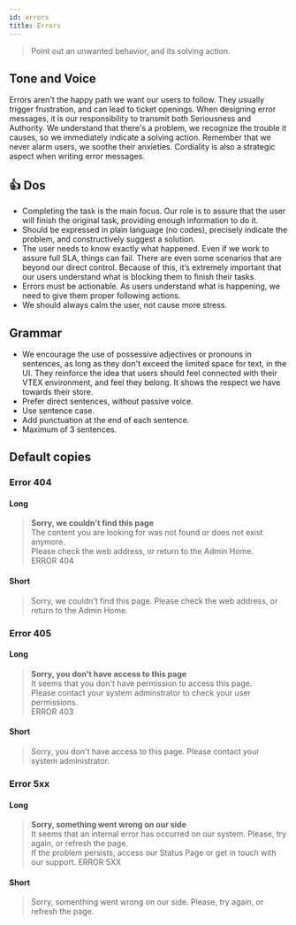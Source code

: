 ```yaml
---
id: errors
title: Errors
---
```


> Point out an unwanted behavior, and its solving action.   

## Tone and Voice

Errors aren't the happy path we want our users to follow. They usually trigger frustration, and can lead to ticket openings. When designing error messages, it is our responsibility to transmit both Seriousness and Authority. We understand that there's a problem, we recognize the trouble it causes, so we immediately indicate a solving action. Remember that we never alarm users, we soothe their anxieties. Cordiality is also a strategic aspect when writing error messages.   


## 👍 Dos

- Completing the task is the main focus. Our role is to assure that the user will finish the original task, providing enough information to do it.    
- Should be expressed in plain language (no codes), precisely indicate the problem, and constructively suggest a solution.    
- The user needs to know exactly what happened. Even if we work to assure full SLA, things can fail. There are even some scenarios that are beyond our direct control. Because of this, it’s extremely important that our users understand what is blocking them to finish their tasks.    
- Errors must be actionable. As users understand what is happening, we need to give them proper following actions.    
- We should always calm the user, not cause more stress.     

## Grammar

- We encourage the use of possessive adjectives or pronouns in sentences, as long as they don't exceed the limited space for text, in the UI. They reinforce the idea that users should feel connected with their VTEX environment, and feel they belong. It shows the respect we have towards their store.  
- Prefer direct sentences, without passive voice.  
- Use sentence case.  
- Add punctuation at the end of each sentence.  
- Maximum of 3 sentences.   

## Default copies

### Error 404

#### Long

> **Sorry, we couldn't find this page**    
> The content you are looking for was not found or does not exist anymore.  
> Please check the web address, or return to the Admin Home.  
> ERROR 404  

#### Short

> Sorry, we couldn't find this page. Please check the web address, or return to the Admin Home.  

### Error 405

#### Long

> **Sorry, you don't have access to this page**  
> It seems that you don't have permission to access this page.     
> Please contact your system adminstrator to check your user permissions.  
> ERROR 403  

#### Short 

> Sorry, you don't have access to this page. Please contact your system administrator. 

### Error 5xx

#### Long

> **Sorry, something went wrong on our side**  
> It seems that an internal error has occurred on our system. Please, try again, or refresh the page.        
> If the problem persists, access our Status Page or get in touch with our support.
> ERROR 5XX  



#### Short

> Sorry,  somenthing went wrong on our side. Please, try again, or refresh the page.    
